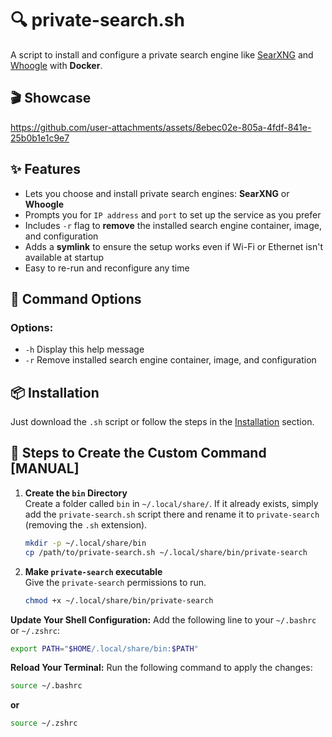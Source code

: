 # 🔍 private-search.sh

A script to install and configure a private search engine like [SearXNG](https://github.com/searxng/searxng) and [Whoogle](https://github.com/benbusby/whoogle-search) with **Docker**.

## 🎬 Showcase

https://github.com/user-attachments/assets/8ebec02e-805a-4fdf-841e-25b0b1e1c9e7

## ✨ Features

- Lets you choose and install private search engines: **SearXNG** or **Whoogle**
- Prompts you for `IP address` and `port` to set up the service as you prefer
- Includes `-r` flag to **remove** the installed search engine container, image, and configuration
- Adds a **symlink** to ensure the setup works even if Wi-Fi or Ethernet isn't available at startup
- Easy to re-run and reconfigure any time



## 📝 Command Options

### Options:
-  `-h`  Display this help message
-  `-r`  Remove installed search engine container, image, and configuration

## 📦 Installation

Just download the `.sh` script or follow the steps in the [Installation](https://github.com/fr0st-iwnl/sh-toolbox?tab=readme-ov-file#-installation) section.

## 🧭 Steps to Create the Custom Command [MANUAL]


1. **Create the `bin` Directory**  
   Create a folder called `bin` in `~/.local/share/`. If it already exists, simply add the `private-search.sh` script there and rename it to `private-search` (removing the `.sh` extension).

   ```bash
   mkdir -p ~/.local/share/bin
   cp /path/to/private-search.sh ~/.local/share/bin/private-search
   ```

1. **Make `private-search` executable**  
   Give the `private-search` permissions to run.

   ```bash
   chmod +x ~/.local/share/bin/private-search
   ```

**Update Your Shell Configuration:**
Add the following line to your `~/.bashrc` or `~/.zshrc`:

```bash
export PATH="$HOME/.local/share/bin:$PATH"
```

**Reload Your Terminal:**
Run the following command to apply the changes:

```bash
source ~/.bashrc
```
**or**

```bash
source ~/.zshrc
```
   

   

